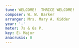 ```yaml
---
tune: WELCOME!  THRICE WELCOME!
composer: W. W. Barker
arranger: Mrs. Mary A. Kidder
year: '-'
meter: 7s & 6s P.
key: E♭ Major
anacrusis: 0
---
```

